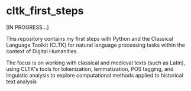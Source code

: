 # cltk_first_steps
[IN PROGRESS...]

This repository contains my first steps with Python and the Classical Language Toolkit (CLTK) for natural language processing tasks within the context of Digital Humanities.

The focus is on working with classical and medieval texts (such as Latin), using CLTK's tools for tokenization, lemmatization, POS tagging, and linguistic analysis to explore computational methods applied to historical text analysis
